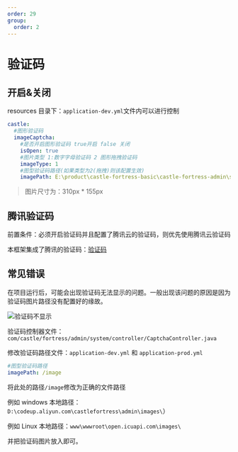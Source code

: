 ```yaml
---
order: 29
group:
  order: 2
---
```


# 验证码

## 开启&关闭

resources 目录下：`application-dev.yml`文件内可以进行控制

```yaml
castle:
  #图形验证码
  imageCaptcha:
    #是否开启图形验证码 true开启 false 关闭
    isOpen: true
    #图片类型 1:数字字母验证码 2 图形拖拽验证码
    imageType: 1
    #图型验证码路径(如果类型为2(拖拽)则该配置生效)
    imagePath: E:\product\castle-fortress-basic\castle-fortress-admin\src\main\resources\image
```

> 图片尺寸为：310px \* 155px

## 腾讯验证码

<Alert type="warning">
前置条件：必须开启验证码并且配置了腾讯云的验证码，则优先使用腾讯云验证码
</Alert>

本框架集成了腾讯的验证码：[验证码](https://cloud.tencent.com/document/product/1110/36334)

## 常见错误

在项目运行后，可能会出现验证码无法显示的问题。一般出现该问题的原因是因为验证码图片路径没有配置好的缘故。

![验证码不显示](https://oss.icuapi.com/docs/openapi/%E9%AA%8C%E8%AF%81%E7%A0%81%E4%B8%8D%E6%98%BE%E7%A4%BA.png)

验证码控制器文件：`com/castle/fortress/admin/system/controller/CaptchaController.java`

修改验证码路径文件：`application-dev.yml` 和 `application-prod.yml`

```yaml
#图型验证码路径
imagePath: /image
```

将此处的路径`/image`修改为正确的文件路径

例如 windows 本地路径：`D:\codeup.aliyun.com\castlefortress\admin\images\`）

例如 Linux 本地路径：`www\wwwroot\open.icuapi.com\images\`

并把验证码图片放入即可。
